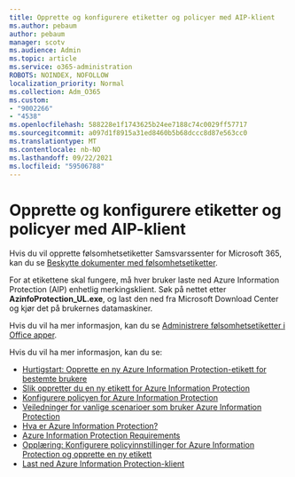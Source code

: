 ```yaml
---
title: Opprette og konfigurere etiketter og policyer med AIP-klient
ms.author: pebaum
author: pebaum
manager: scotv
ms.audience: Admin
ms.topic: article
ms.service: o365-administration
ROBOTS: NOINDEX, NOFOLLOW
localization_priority: Normal
ms.collection: Adm_O365
ms.custom:
- "9002266"
- "4538"
ms.openlocfilehash: 588228e1f1743625b24ee7188c74c0029ff57717
ms.sourcegitcommit: a097d1f8915a31ed8460b5b68dccc8d87e563cc0
ms.translationtype: MT
ms.contentlocale: nb-NO
ms.lasthandoff: 09/22/2021
ms.locfileid: "59506788"
---
```

# <a name="creating-and-configuring-labels-and-policies-with-aip-client"></a>Opprette og konfigurere etiketter og policyer med AIP-klient

Hvis du vil opprette følsomhetsetiketter Samsvarssenter for Microsoft 365, kan du se [Beskytte dokumenter med følsomhetsetiketter](https://docs.microsoft.com/microsoft-365/business-video/create-sensitivity-labels).

For at etikettene skal fungere, må hver bruker laste ned Azure Information Protection (AIP) enhetlig merkingsklient. Søk på nettet etter **AzinfoProtection_UL.exe**, og last den ned fra Microsoft Download Center og kjør det på brukernes datamaskiner.

Hvis du vil ha mer informasjon, kan du se [Administrere følsomhetsetiketter i Office apper](https://docs.microsoft.com/microsoft-365/compliance/sensitivity-labels-office-apps).

Hvis du vil ha mer informasjon, kan du se: 

- [Hurtigstart: Opprette en ny Azure Information Protection-etikett for bestemte brukere](https://docs.microsoft.com/azure/information-protection/quickstart-label-specificusers)
- [Slik oppretter du en ny etikett for Azure Information Protection](https://docs.microsoft.com/azure/information-protection/configure-policy-new-label)
- [Konfigurere policyen for Azure Information Protection](https://docs.microsoft.com/azure/information-protection/configure-policy)
- [Veiledninger for vanlige scenarioer som bruker Azure Information Protection](https://docs.microsoft.com/azure/information-protection/how-to-guides)
- [Hva er Azure Information Protection?](https://docs.microsoft.com/azure/information-protection/what-is-information-protection)
- [Azure Information Protection Requirements](https://docs.microsoft.com/azure/information-protection/requirements)
- [Opplæring: Konfigurere policyinnstillinger for Azure Information Protection og opprette en ny etikett](https://docs.microsoft.com/azure/information-protection/infoprotect-quick-start-tutorial)
- [Last ned Azure Information Protection-klient](https://www.microsoft.com/download/details.aspx?id=53018)
